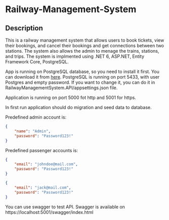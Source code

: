 # Railway-Management-System

## Description
This is a railway management system that allows users to book tickets, view their bookings, and cancel their bookings and get connections between two stations. The system also allows the admin to menage the trains, stations, and trips. The system is implmented using .NET 6, ASP.NET, Entity Framework Core, PostgreSQL.

App is running on PostgreSQL database, so you need to install it first. You can download it from [here](https://www.postgresql.org/download/). PostgreSQL is running on port 5433, with user Postgres and empty password. If you want to change it, you can do it in RailwayManagementSystem.API/appsettings.json file.

Application is running on port 5000 fot http and 5001 for https.

In first run application should do migration and seed data to database.

Predefined admin account is:

```json
{
    "name": "Admin",
    "password": "Password123!"
}
```

Predefined passenger accounts is:

```json
{
    "email": "johndoe@mail.com",
    "password": "Password123!"
}
```

```json
{
    "email": "jack@mail.com",
    "password": "Password123!"
}
```

You can use swagger to test API. Swagger is available on https://localhost:5001/swagger/index.html
